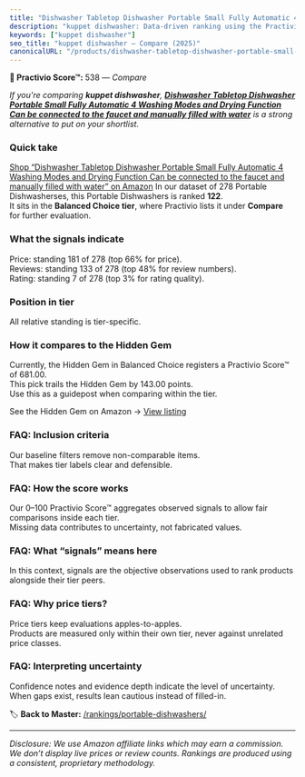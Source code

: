 ```yaml
---
title: "Dishwasher Tabletop Dishwasher Portable Small Fully Automatic 4 Washing Modes and Drying Function Can be connected to the faucet and manually filled with water"
description: "kuppet dishwasher: Data-driven ranking using the Practivio Score™. Positioned by quality, value, demand, findability, momentum."
keywords: ["kuppet dishwasher"]
seo_title: "kuppet dishwasher — Compare (2025)"
canonicalURL: "/products/dishwasher-tabletop-dishwasher-portable-small-fully-automatic-4-washing-modes-and-drying-function-can-be-connected-to-the-faucet-and-manually-filled-with-water-B0F18R8S9H/"
---
```


**🛒 Practivio Score™:** 538 — _Compare_


*If you're comparing **kuppet dishwasher**, **[Dishwasher Tabletop Dishwasher Portable Small Fully Automatic 4 Washing Modes and Drying Function Can be connected to the faucet and manually filled with water](https://www.amazon.com/dp/B0F18R8S9H?tag=practivio-20)** is a strong alternative to put on your shortlist.*
### Quick take
[Shop “Dishwasher Tabletop Dishwasher Portable Small Fully Automatic 4 Washing Modes and Drying Function Can be connected to the faucet and manually filled with water” on Amazon](https://www.amazon.com/dp/B0F18R8S9H?tag=practivio-20)
In our dataset of 278 Portable Dishwasherses, this Portable Dishwashers is ranked **122**.  
It sits in the **Balanced Choice tier**, where Practivio lists it under **Compare** for further evaluation.

### What the signals indicate
Price: standing 181 of 278 (top 66% for price).  
Reviews: standing 133 of 278 (top 48% for review numbers).  
Rating: standing 7 of 278 (top 3% for rating quality).  

### Position in tier
All relative standing is tier-specific.

### How it compares to the Hidden Gem
Currently, the Hidden Gem in Balanced Choice registers a Practivio Score™ of 681.00.  
This pick trails the Hidden Gem by 143.00 points.  
Use this as a guidepost when comparing within the tier.  

See the Hidden Gem on Amazon → [View listing](https://www.amazon.com/dp/B0B9GJFNLX?tag=practivio-20)

### FAQ: Inclusion criteria
Our baseline filters remove non-comparable items.  
That makes tier labels clear and defensible.

### FAQ: How the score works
Our 0–100 Practivio Score™ aggregates observed signals to allow fair comparisons inside each tier.  
Missing data contributes to uncertainty, not fabricated values.

### FAQ: What “signals” means here
In this context, signals are the objective observations used to rank products alongside their tier peers.

### FAQ: Why price tiers?
Price tiers keep evaluations apples-to-apples.  
Products are measured only within their own tier, never against unrelated price classes.

### FAQ: Interpreting uncertainty
Confidence notes and evidence depth indicate the level of uncertainty.  
When gaps exist, results lean cautious instead of filled-in.

<!-- Missing template for Compare/CompareWithinPriceClass -->


🏷️ **Back to Master:** [/rankings/portable-dishwashers/](/rankings/portable-dishwashers/)

---
_Disclosure: We use Amazon affiliate links which may earn a commission. We don’t display live prices or review counts. Rankings are produced using a consistent, proprietary methodology._
